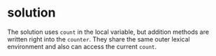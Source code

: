 # solution

The solution uses `count` in the local variable, but addition methods are written right into the `counter`. They share the same outer lexical environment and also can access the current `count`.

